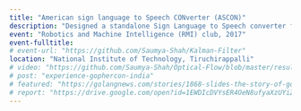 ```yaml
---
title: "American sign language to Speech CONverter (ASCON)"
description: "Designed a standalone Sign Language to Speech converter for speech impaired community. ASCON translated the hand gestures from the ASL to speech output. The glove had embedded flex sensors to sense the amount of bend in the fingers and was equipped with a 9-axis IMU sensor which had accelerometer and gyroscope used to provide the data about the motion of the hand. The features were extracted from the data and used for training of the Artificial Neural Network and classification of the gestures to give the speech output with about 93% accuracy."
event: "Robotics and Machine Intelligence (RMI) club, 2017"
event-fulltitle:
# event-url: "https://github.com/Saumya-Shah/Kalman-Filter"
location: "National Institute of Technology, Tiruchirappalli"
# video: "https://github.com/Saumya-Shah/Optical-Flow/blob/master/results/medium.gif"
# post: "experience-gophercon-india"
# featured: "https://golangnews.com/stories/1868-slides-the-story-of-gopath-by-nikhita-raghunath"
# report: "https://drive.google.com/open?id=1EWDIcDVYsER4OeN8ufyaXzUYiZOxudiT"
---
```

